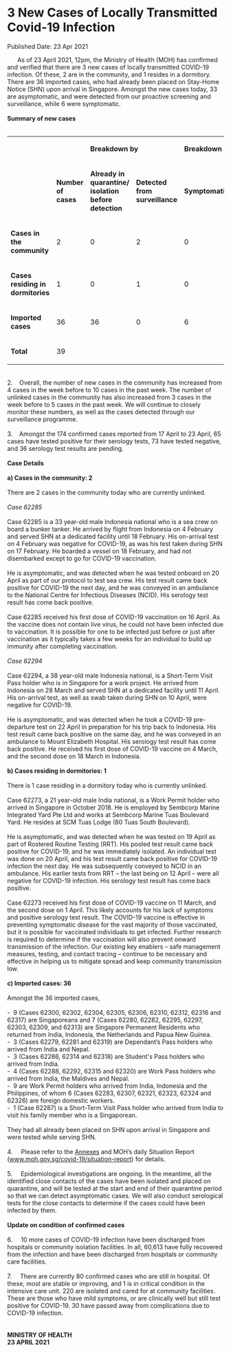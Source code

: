 <html>
    <meta http-equiv="Content-Type" content="text/html; charset=utf-8"/>
    <meta charset="utf-8"/>
    <title>3 New Cases of Locally Transmitted  Covid-19 Infection </title>
    <body><h1>3 New Cases of Locally Transmitted  Covid-19 Infection </h1>
    <p>Published Date: 23 Apr 2021</p> &nbsp; &nbsp; &nbsp; As of 23 April 2021, 12pm, the Ministry of Health (MOH) has confirmed and verified that there are 3 new cases of locally transmitted COVID-19 infection. Of these, 2 are in the community, and 1 resides in a dormitory. There are 36 imported cases, who had already been placed on Stay-Home Notice (SHN) upon arrival in Singapore. Amongst the new cases today, 33 are asymptomatic, and were detected from our proactive screening and surveillance, while 6 were symptomatic.&nbsp;&nbsp;<br><br><strong>Summary of new cases</strong><div><br><div dir="ltr" align="left"><table><colgroup><col width="129"><col width="60"><col width="16"><col width="96"><col width="96"><col width="16"><col width="96"><col width="96"></colgroup><tbody><tr><td><strong><br></strong></td><td><strong><br></strong></td><td colspan="2"><p dir="ltr"><strong>Breakdown by</strong></p></td><td colspan="2"><p dir="ltr"><strong>Breakdown by</strong></p></td></tr><tr><td><strong><br></strong></td><td><p dir="ltr"><strong>Number of cases</strong></p></td><td><p dir="ltr"><strong>Already in quarantine/ isolation before detection</strong></p></td><td><p dir="ltr"><strong>Detected from surveillance</strong></p></td><td><p dir="ltr"><strong>Symptomatic</strong></p></td><td><p dir="ltr"><strong>Asymptomatic</strong></p></td></tr><tr><td><p dir="ltr"><strong>Cases in the community</strong></p></td><td><p dir="ltr">2</p></td><td><p dir="ltr">0</p></td><td><p dir="ltr">2</p></td><td><p dir="ltr">0</p></td><td><p dir="ltr">2</p></td></tr><tr><td><p dir="ltr"><strong>Cases residing in dormitories</strong></p></td><td><p dir="ltr">1</p></td><td><p dir="ltr">0</p></td><td><p dir="ltr">1</p></td><td><p dir="ltr">0</p></td><td><p dir="ltr">1</p></td></tr><tr><td><p dir="ltr"><strong>Imported cases</strong></p></td><td><p dir="ltr">36</p></td><td><p dir="ltr">36</p></td><td><p dir="ltr">0</p></td><td><p dir="ltr">6</p></td><td><p dir="ltr">30</p></td></tr><tr><td><p dir="ltr"><strong>Total</strong></p></td><td><p dir="ltr">39</p></td><td><br></td><td><br></td><td><br></td><td><br></td></tr></tbody></table></div><br>2.&nbsp; &nbsp; Overall, the number of new cases in the community has increased from 4 cases in the week before to 10 cases in the past week. The number of unlinked cases in the community has also increased from 3 cases in the week before to 5 cases in the past week. We will continue to closely monitor these numbers, as well as the cases detected through our surveillance programme.<br><br>3.&nbsp; &nbsp; Amongst the 174 confirmed cases reported from 17 April to 23 April, 65 cases have tested positive for their serology tests, 73 have tested negative, and 36 serology test results are pending.<br><br><strong>Case Details</strong><br><br><strong>a) Cases in the community: 2</strong><br><br>There are 2 cases in the community today who are currently unlinked.&nbsp;<br><br><em>Case 62285</em><br><br>Case 62285 is a 33 year-old male Indonesia national who is a sea crew on board a bunker tanker. He arrived by flight from Indonesia on 4 February and served SHN at a dedicated facility until 18 February. His on-arrival test on 4 February was negative for COVID-19, as was his test taken during SHN on 17 February. He boarded a vessel on 18 February, and had not disembarked except to go for COVID-19 vaccination.<br><br>He is asymptomatic, and was detected when he was tested onboard on 20 April as part of our protocol to test sea crew. His test result came back positive for COVID-19 the next day, and he was conveyed in an ambulance to the National Centre for Infectious Diseases (NCID). His serology test result has come back positive.&nbsp;<br><br>Case 62285 received his first dose of COVID-19 vaccination on 16 April. As the vaccine does not contain live virus, he could not have been infected due to vaccination. It is possible for one to be infected just before or just after vaccination as it typically takes a few weeks for an individual to build up immunity after completing vaccination.&nbsp;<br><br><em>Case 62294&nbsp;</em><br><br>Case 62294, a 38 year-old male Indonesia national, is a Short-Term Visit Pass holder who is in Singapore for a work project. He arrived from Indonesia on 28 March and served SHN at a dedicated facility until 11 April. His on-arrival test, as well as swab taken during SHN on 10 April, were negative for COVID-19.&nbsp;<br><br>He is asymptomatic, and was detected when he took a COVID-19 pre-departure test on 22 April in preparation for his trip back to Indonesia. His test result came back positive on the same day, and he was conveyed in an ambulance to Mount Elizabeth Hospital. His serology test result has come back positive. He received his first dose of COVID-19 vaccine on 4 March, and the second dose on 18 March in Indonesia.<br><br><strong>b) Cases residing in dormitories: 1</strong><br><br>There is 1 case residing in a dormitory today who is currently unlinked.&nbsp;<br><br>Case 62273, a 21 year-old male India national, is a Work Permit holder who arrived in Singapore in October 2018. He is employed by Sembcorp Marine Integrated Yard Pte Ltd and works at Sembcorp Marine Tuas Boulevard Yard. He resides at SCM Tuas Lodge (80 Tuas South Boulevard).&nbsp;<br><br>He is asymptomatic, and was detected when he was tested on 19 April as part of Rostered Routine Testing (RRT). His pooled test result came back positive for COVID-19, and he was immediately isolated. An individual test was done on 20 April, and his test result came back positive for COVID-19 infection the next day. He was subsequently conveyed to NCID in an ambulance. His earlier tests from RRT – the last being on 12 April – were all negative for COVID-19 infection. His serology test result has come back positive.&nbsp;<br><br>Case 62273 received his first dose of COVID-19 vaccine on 11 March, and the second dose on 1 April. This likely accounts for his lack of symptoms and positive serology test result. The COVID-19 vaccine is effective in preventing symptomatic disease for the vast majority of those vaccinated, but it is possible for vaccinated individuals to get infected. Further research is required to determine if the vaccination will also prevent onward transmission of the infection. Our existing key enablers – safe management measures, testing, and contact tracing – continue to be necessary and effective in helping us to mitigate spread and keep community transmission low.&nbsp;<br><br><strong>c) Imported cases: 36</strong><br><br>Amongst the 36 imported cases,&nbsp;<br><br>-&nbsp; 9 (Cases 62300, 62302, 62304, 62305, 62306, 62310, 62312, 62316 and 62317) are Singaporeans and 7 (Cases 62280, 62282, 62295, 62297, 62303, 62309, and 62313) are Singapore Permanent Residents who returned from India, Indonesia, the Netherlands and Papua New Guinea.<br>-&nbsp; 3 (Cases 62279, 62281 and 62319) are Dependant’s Pass holders who arrived from India and Nepal.<br>-&nbsp; 3 (Cases 62286, 62314 and 62318) are Student's Pass holders who arrived from India.<br>-&nbsp; 4 (Cases 62288, 62292, 62315 and 62320) are Work Pass holders who arrived from India, the Maldives and Nepal.<br>-&nbsp; 9 are Work Permit holders who arrived from India, Indonesia and the Philippines, of whom 6 (Cases 62283, 62307, 62321, 62323, 62324 and 62326) are foreign domestic workers.<br>-&nbsp; 1 (Case 62287) is a Short-Term Visit Pass holder who arrived from India to visit his family member who is a Singaporean.&nbsp;<br><br>They had all already been placed on SHN upon arrival in Singapore and were tested while serving SHN.&nbsp;<br><br>4.&nbsp; &nbsp; &nbsp;Please refer to the <a href="/docs/librariesprovider5/default-document-library/annexes686ad7430f8842ce824ca1b902820d62.pdf?sfvrsn=c6e295ef_0" title="Annexes">Annexes</a>&nbsp;and MOH’s daily Situation Report (<a href="https://www.moh.gov.sg/covid-19/situation-report" title="" class="" target="">www.moh.gov.sg/covid-19/situation-report</a>) for details.&nbsp;<br><br>5.&nbsp; &nbsp; &nbsp;Epidemiological investigations are ongoing. In the meantime, all the identified close contacts of the cases have been isolated and placed on quarantine, and will be tested at the start and end of their quarantine period so that we can detect asymptomatic cases. We will also conduct serological tests for the close contacts to determine if the cases could have been infected by them.&nbsp;<br><br><strong>Update on condition of confirmed cases</strong><br><br>6.&nbsp; &nbsp; &nbsp;10 more cases of COVID-19 infection have been discharged from hospitals or community isolation facilities. In all, 60,613 have fully recovered from the infection and have been discharged from hospitals or community care facilities.&nbsp;<br><br>7.&nbsp; &nbsp; &nbsp;There are currently 80 confirmed cases who are still in hospital. Of these, most are stable or improving, and 1 is in critical condition in the intensive care unit. 220 are isolated and cared for at community facilities. These are those who have mild symptoms, or are clinically well but still test positive for COVID-19. 30 have passed away from complications due to COVID-19 infection.&nbsp;<br><br><br><strong>MINISTRY OF HEALTH<br>23 APRIL 2021</strong><br>&nbsp;<br><br></div></body>
</html>